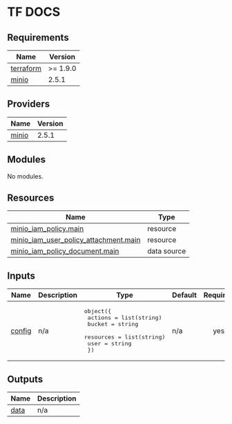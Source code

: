 <!-- markdownlint-disable MD041 -->
<!-- markdownlint-disable MD033 -->
<!-- markdownlint-disable MD028 -->

# TF DOCS

<!-- prettier-ignore-start -->

<!-- BEGIN_TF_DOCS -->
## Requirements

| Name | Version |
|------|---------|
| <a name="requirement_terraform"></a> [terraform](#requirement\_terraform) | >= 1.9.0 |
| <a name="requirement_minio"></a> [minio](#requirement\_minio) | 2.5.1 |

## Providers

| Name | Version |
|------|---------|
| <a name="provider_minio"></a> [minio](#provider\_minio) | 2.5.1 |

## Modules

No modules.

## Resources

| Name | Type |
|------|------|
| [minio_iam_policy.main](https://registry.terraform.io/providers/aminueza/minio/2.5.1/docs/resources/iam_policy) | resource |
| [minio_iam_user_policy_attachment.main](https://registry.terraform.io/providers/aminueza/minio/2.5.1/docs/resources/iam_user_policy_attachment) | resource |
| [minio_iam_policy_document.main](https://registry.terraform.io/providers/aminueza/minio/2.5.1/docs/data-sources/iam_policy_document) | data source |

## Inputs

| Name | Description | Type | Default | Required |
|------|-------------|------|---------|:--------:|
| <a name="input_config"></a> [config](#input\_config) | n/a | <pre>object({<br/>    actions   = list(string)<br/>    bucket    = string<br/>    resources = list(string)<br/>    user      = string<br/>  })</pre> | n/a | yes |

## Outputs

| Name | Description |
|------|-------------|
| <a name="output_data"></a> [data](#output\_data) | n/a |
<!-- END_TF_DOCS -->

<!-- prettier-ignore-end -->
